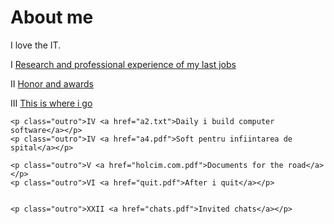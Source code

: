 <html>
 <head>
     <h1>About me</h1>
	I love the IT. 
	<p class="outro">I <a href="a.pdf">Research and professional experience of my last jobs</a></p>
	<p class="outro">II <a href="a1.pdf">Honor and awards</a></p>
	<p class="outro">III <a href="a2.pdf">This is where i go</a></p>

	<p class="outro">IV <a href="a2.txt">Daily i build computer software</a></p>
	<p class="outro">IV <a href="a4.pdf">Soft pentru infiintarea de spital</a></p>

	<p class="outro">V <a href="holcim.com.pdf">Documents for the road</a></p>	
	<p class="outro">VI <a href="quit.pdf">After i quit</a></p>	
	

	<p class="outro">XXII <a href="chats.pdf">Invited chats</a></p>


</html>

